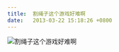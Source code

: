 ```yaml
---
title:  割绳子这个游戏好难啊
date:   2013-03-22 15:18:26 +0800
---
```


![割绳子这个游戏好难啊](https://data.yunbin.xyz/blog/2013/03/201303221518261363936706.jpg)

<!--67-->

